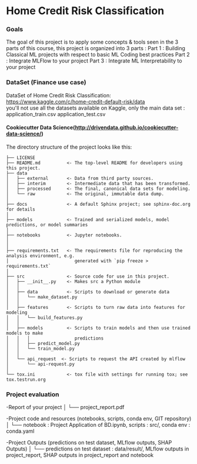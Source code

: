# Home Credit Risk Classification

### Goals 
The goal of this project is to apply some concepts & tools seen in the 3 parts of this course, this
project is organized into 3 parts :
 Part 1 : Building Classical ML projects with respect to basic ML Coding best practices
 Part 2 : Integrate MLFlow to your project
 Part 3 : Integrate ML Interpretability to your project
### DataSet (Finance use case)
DataSet of Home Credit Risk Classification:
https://www.kaggle.com/c/home-credit-default-risk/data<br>
you'll not use all the datasets available on Kaggle, only the main data set :
application_train.csv
application_test.csv


#### Cookiecutter Data Science(http://drivendata.github.io/cookiecutter-data-science/)



The directory structure of the project looks like this: 

```
├── LICENSE
├── README.md          <- The top-level README for developers using this project.
├── data
│   ├── external       <- Data from third party sources.
│   ├── interim        <- Intermediate data that has been transformed.
│   ├── processed      <- The final, canonical data sets for modeling.
│   └── raw            <- The original, immutable data dump.
│
├── docs               <- A default Sphinx project; see sphinx-doc.org for details
│
├── models             <- Trained and serialized models, model predictions, or model summaries
│
├── notebooks          <- Jupyter notebooks.
│
│
├── requirements.txt   <- The requirements file for reproducing the analysis environment, e.g.
│                         generated with `pip freeze > requirements.txt`
│
├── src                <- Source code for use in this project.
│   ├── __init__.py    <- Makes src a Python module
│   │
│   ├── data           <- Scripts to download or generate data
│   │   └── make_dataset.py
│   │
│   ├── features       <- Scripts to turn raw data into features for modeling
│   │   └── build_features.py
│   │
│   ├── models         <- Scripts to train models and then use trained models to make
│   │   │                 predictions
│   │   ├── predict_model.py
│   │   └── train_model.py
│   │
│   └── api_request  <- Scripts to request the API created by mlflow
│       └── api-request.py
│
└── tox.ini            <- tox file with settings for running tox; see tox.testrun.org
```

### Project evaluation


-Report of your project 
	│
	└──  project_report.pdf
	
-Project code and resources (notebooks, scripts, conda env, GIT repository) 
	│
	└──  notebook : Project Application of BD.ipynb, scripts : src/, conda env : conda.yaml
	
-Project Outputs (predictions on test dataset, MLflow outputs, SHAP Outputs)
	│
	└──  predictions on test dataset : data/result/, MLflow outputs in project_report, SHAP outputs in project_report and notebook
